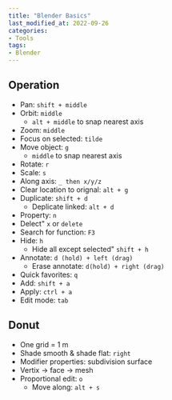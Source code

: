 ```yaml
---
title: "Blender Basics"
last_modified_at: 2022-09-26
categories: 
- Tools
tags: 
- Blender
---
```


## Operation

- Pan: `shift + middle`
- Orbit: `middle`
    - `alt + middle` to snap nearest axis
- Zoom: `middle`
- Focus on selected: `tilde`
- Move object: `g`
    - `middle` to snap nearest axis
- Rotate: `r`
- Scale: `s`
- Along axis: `_ then x/y/z`
- Clear location to orignal: `alt + g`
- Duplicate: `shift + d`
    - Deplicate linked: `alt + d`
- Property: `n`
- Delect" `x` or `delete`
- Search for function: `F3`
- Hide: `h`
    - Hide all except selected" `shift + h`
- Annotate: `d (hold) + left (drag)`
    - Erase annotate: `d(hold) + right (drag)`
- Quick favorites: `q`
- Add: `shift + a`
- Apply: `ctrl + a`
- Edit mode: `tab`

## Donut

- One grid = 1 m
- Shade smooth & shade flat: `right`
- Modifier properties: subdivision surface
- Vertix -> face -> mesh
- Proportional edit: `o`
    - Move along: `alt + s`